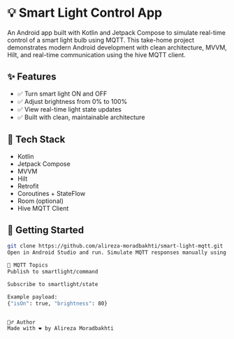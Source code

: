 # 💡 Smart Light Control App

An Android app built with Kotlin and Jetpack Compose to simulate real-time control of a smart light bulb using MQTT. This take-home project demonstrates modern Android development with clean architecture, MVVM, Hilt, and real-time communication using the hive MQTT client.

## ✨ Features

- ✅ Turn smart light ON and OFF
- ✅ Adjust brightness from 0% to 100%
- ✅ View real-time light state updates
- ✅ Built with clean, maintainable architecture

## 🔧 Tech Stack

- Kotlin
- Jetpack Compose
- MVVM
- Hilt
- Retrofit
- Coroutines + StateFlow
- Room (optional)
- Hive MQTT Client

## 🚀 Getting Started

```bash
git clone https://github.com/alireza-moradbakhti/smart-light-mqtt.git
Open in Android Studio and run. Simulate MQTT responses manually using tools like MQTT Explorer.

🔄 MQTT Topics
Publish to smartlight/command

Subscribe to smartlight/state

Example payload:
{"isOn": true, "brightness": 80}


🙋‍♂️ Author
Made with ❤️ by Alireza Moradbakhti

